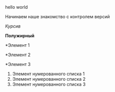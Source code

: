 hello world

Начинаем наше знакомство с контролем версий

*Курсив*

**Полужирный**

*Элемент 1

*Элемент 2

*Элемент 3

1. Элемент нумерованного списка 1
2. Элемент нумерованного списка 2
3. Элемент нумерованного списка 3
